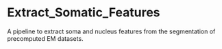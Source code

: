 # Extract_Somatic_Features
A pipeline to extract soma and nucleus features from the segmentation of precomputed EM datasets. 
